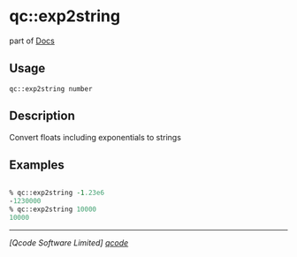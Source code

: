 qc::exp2string
==============

part of [Docs](.)

Usage
-----
`
        qc::exp2string number 
    `

Description
-----------
Convert floats including exponentials to strings

Examples
--------
```tcl

% qc::exp2string -1.23e6
-1230000
% qc::exp2string 10000
10000
```

----------------------------------
*[Qcode Software Limited] [qcode]*

[qcode]: http://www.qcode.co.uk "Qcode Software"